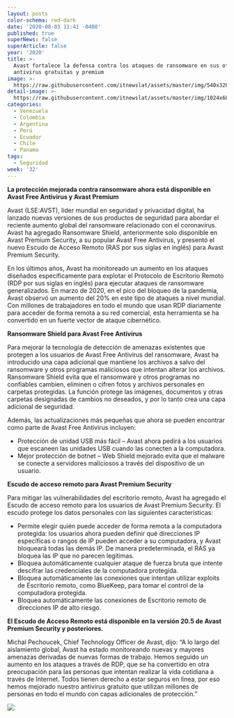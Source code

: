 ```yaml
---
layout: posts
color-schema: red-dark
date: '2020-08-03 11:41 -0400'
published: true
superNews: false
superArticle: false
year: '2020'
title: >-
  Avast fortalece la defensa contra los ataques de ransomware en sus ofertas de
  antivirus gratuitas y premium
image: >-
  https://raw.githubusercontent.com/itnewslat/assets/master/img/540x320/Ramsonware-p.jpg
detail-image: >-
  https://raw.githubusercontent.com/itnewslat/assets/master/img/1024x680/Ramsonware-g.jpg
categories:
  - Venezuela
  - Colombia
  - Argentina
  - Perú
  - Ecuador
  - Chile
  - Panama
tags:
  - Seguridad
week: '32'
---
```

**La protección mejorada contra ransomware ahora está disponible en Avast Free Antivirus y Avast Premium**

Avast (LSE:AVST), líder mundial en seguridad y privacidad digital, ha lanzado nuevas versiones de sus productos de seguridad para abordar el reciente aumento global del ransomware relacionado con el coronavirus. Avast ha agregado Ransomware Shield, anteriormente solo disponible en Avast Premium Security, a su popular Avast Free Antivirus, y presentó el nuevo Escudo de Acceso Remoto (RAS por sus siglas en inglés) para Avast Premium Security.

En los últimos años, Avast ha monitoreado un aumento en los ataques diseñados específicamente para explotar el Protocolo de Escritorio Remoto (RDP por sus siglas en inglés) para ejecutar ataques de ransomware generalizados. En marzo de 2020, en el pico del bloqueo de la pandemia, Avast observó un aumento del 20% en este tipo de ataques a nivel mundial. Con millones de trabajadores en todo el mundo que usan RDP diariamente para acceder de forma remota a su red comercial, esta herramienta se ha convertido en un fuerte vector de ataque cibernético.

**Ransomware Shield para Avast Free Antivirus**

Para mejorar la tecnología de detección de amenazas existentes que protegen a los usuarios de Avast Free Antivirus del ransomware, Avast ha introducido una capa adicional que mantiene los archivos a salvo del ransomware y otros programas maliciosos que intentan alterar los archivos. Ransomware Shield evita que el ransomware y otros programas no confiables cambien, eliminen o cifren fotos y archivos personales en carpetas protegidas. La función protege las imágenes, documentos y otras carpetas designadas de cambios no deseados, y por lo tanto crea una capa adicional de seguridad.

Además, las actualizaciones más pequeñas que ahora se pueden encontrar como parte de Avast Free Antivirus incluyen: 

- Protección de unidad USB más fácil – Avast ahora pedirá a los usuarios que escaneen las unidades USB cuando las conecten a la computadora.
- Mejor protección de botnet – Web Shield mejorado evita que el malware se conecte a servidores maliciosos a través del dispositivo de un usuario.

**Escudo de acceso remoto para Avast Premium Security**

Para mitigar las vulnerabilidades del escritorio remoto, Avast ha agregado el Escudo de acceso remoto para los usuarios de Avast Premium Security. El escudo protege los datos personales con las siguientes características:

- Permite elegir quién puede acceder de forma remota a la computadora protegida: los usuarios ahora pueden definir qué direcciones IP específicas o rangos de IP pueden acceder a su computadora, y Avast bloqueará todas las demás IP. De manera predeterminada, el RAS ya bloquea las IP que no parecen legítimas.
- Bloquea automáticamente cualquier ataque de fuerza bruta que intente descifrar las credenciales de la computadora protegida.
- Bloquea automáticamente las conexiones que intentan utilizar exploits de Escritorio remoto, como BlueKeep, para tomar el control de la computadora protegida.
- Bloquea automáticamente las conexiones de Escritorio remoto de direcciones IP de alto riesgo.

**El Escudo de Acceso Remoto está disponible en la versión 20.5 de Avast Premium Security y posteriores.**

Michal Pechoucek, Chief Technology Officer de Avast, dijo: “A lo largo del aislamiento global, Avast ha estado monitoreando nuevas y mayores amenazas derivadas de nuevas formas de trabajo. Hemos seguido un aumento en los ataques a través de RDP, que se ha convertido en otra preocupación para las personas que intentan realizar la vida cotidiana a través de Internet. Todos tienen derecho a estar seguros en línea, por eso hemos mejorado nuestro antivirus gratuito que utilizan millones de personas en todo el mundo con capas adicionales de protección.”

<img src="https://tracker.metricool.com/c3po.jpg?hash=56f88a41e39ab42c063cc51676587a04"/>